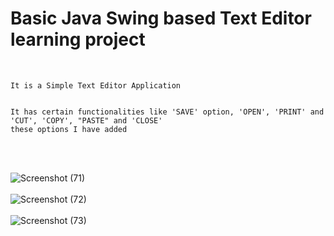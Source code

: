 # Basic Java Swing based Text Editor learning project

<br>

    It is a Simple Text Editor Application
    
    
    It has certain functionalities like 'SAVE' option, 'OPEN', 'PRINT' and 'CUT', 'COPY', "PASTE" and 'CLOSE'
    these options I have added

<br>
<br>
    
![Screenshot (71)](https://user-images.githubusercontent.com/28219596/207007527-0e14245c-bb11-47c0-8061-d4cf5394533e.png)
<br>
<br>
![Screenshot (72)](https://user-images.githubusercontent.com/28219596/207007531-b47d297e-e29a-4178-8aa2-1471cabc3211.png)
<br>
<br>
![Screenshot (73)](https://user-images.githubusercontent.com/28219596/207007536-21a98363-284c-4027-8365-108921f4c0a9.png)
